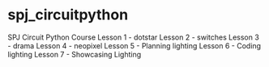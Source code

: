 # spj_circuitpython
SPJ Circuit Python Course
Lesson 1 - dotstar
Lesson 2 - switches
Lesson 3 - drama
Lesson 4 - neopixel
Lesson 5 - Planning lighting
Lesson 6 - Coding lighting
Lesson 7 - Showcasing Lighting

